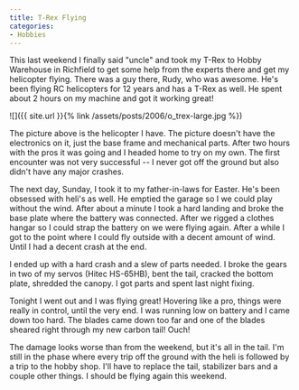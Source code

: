 ```yaml
---
title: T-Rex Flying
categories:
- Hobbies
---
```


This last weekend I finally said "uncle" and took my T-Rex to Hobby Warehouse in Richfield to get some help from the experts there and get my helicopter flying. There was a guy there, Rudy, who was awesome. He's been flying RC helicopters for 12 years and has a T-Rex as well. He spent about 2 hours on my machine and got it working great!

![]({{ site.url }}{% link /assets/posts/2006/o_trex-large.jpg %})

The picture above is the helicopter I have. The picture doesn't have the electronics on it, just the base frame and mechanical parts. After two hours with the pros it was going and I headed home to try on my own. The first encounter was not very successful -- I never got off the ground but also didn't have any major crashes.

The next day, Sunday, I took it to my father-in-laws for Easter. He's been obsessed with heli's as well. He emptied the garage so I we could play without the wind. After about a minute I took a hard landing and broke the base plate where the battery was connected. After we rigged a clothes hangar so I could strap the battery on we were flying again. After a while I got to the point where I could fly outside with a decent amount of wind. Until I had a decent crash at the end.

I ended up with a hard crash and a slew of parts needed. I broke the gears in two of my servos (Hitec HS-65HB), bent the tail, cracked the bottom plate, shredded the canopy. I got parts and spent last night fixing.

Tonight I went out and I was flying great! Hovering like a pro, things were really in control, until the very end. I was running low on battery and I came down too hard. The blades came down too far and one of the blades sheared right through my new carbon tail! Ouch!

The damage looks worse than from the weekend, but it's all in the tail. I'm still in the phase where every trip off the ground with the heli is followed by a trip to the hobby shop. I'll have to replace the tail, stabilizer bars and a couple other things. I should be flying again this weekend.
